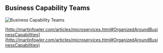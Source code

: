 ## Business Capability Teams

![Business Capability Teams](slides/resources/images/business-capability.png "Business Capability Teams")


[http://martinfowler.com/articles/microservices.html#OrganizedAroundBusinessCapabilities](http://martinfowler.com/articles/microservices.html#OrganizedAroundBusinessCapabilities)
